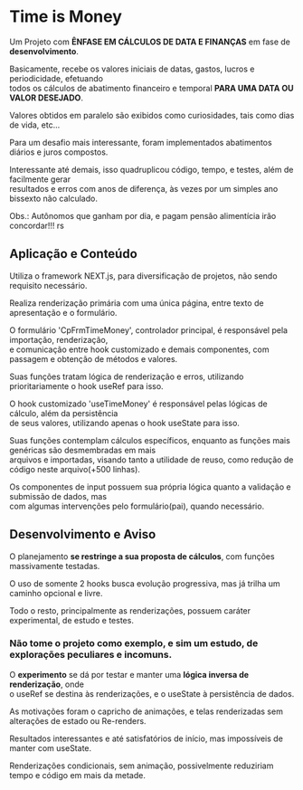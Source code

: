 # Time is Money

Um Projeto com <b>ÊNFASE EM CÁLCULOS DE DATA E FINANÇAS</b> em fase de <b>desenvolvimento</b>.

Basicamente, recebe os valores iniciais de datas, gastos, lucros e periodicidade, efetuando<br />
todos os cálculos de abatimento financeiro e temporal <b>PARA UMA DATA OU VALOR DESEJADO</b>.

Valores obtidos em paralelo são exibidos como curiosidades, tais como dias de vida, etc...

Para um desafio mais interessante, foram implementados abatimentos diários e juros compostos.

Interessante até demais, isso quadruplicou código, tempo, e testes, além de facilmente gerar<br />
resultados e erros com anos de diferença, às vezes por um simples ano bissexto não calculado.

Obs.: Autônomos que ganham por dia, e pagam pensão alimentícia irão concordar!!! rs


## Aplicação e Conteúdo

Utiliza o framework NEXT.js, para diversificação de projetos, não sendo requisito necessário.

Realiza renderização primária com uma única página, entre texto de apresentação e o formulário.

O formulário 'CpFrmTimeMoney', controlador principal, é responsável pela importação, renderização,<br />
e comunicação entre hook customizado e demais componentes, com passagem e obtenção de métodos e valores.

Suas funções tratam lógica de renderização e erros, utilizando prioritariamente o hook useRef para isso.

O hook customizado 'useTimeMoney' é responsável pelas lógicas de cálculo, além da persistência <br />
de seus valores, utilizando apenas o hook useState para isso.

Suas funções contemplam cálculos específicos, enquanto as funções mais genéricas são desmembradas em mais <br />
arquivos e importadas, visando tanto a utilidade de reuso, como redução de código neste arquivo(+500 linhas).

Os componentes de input possuem sua própria lógica quanto a validação e submissão de dados, mas <br />
com algumas intervenções pelo formulário(pai), quando necessário.
<br />

## Desenvolvimento e Aviso

O planejamento <b>se restringe a sua proposta de cálculos</b>, com funções massivamente testadas.

O uso de somente 2 hooks busca evolução progressiva, mas já trilha um caminho opcional e livre.

Todo o resto, principalmente as renderizações, possuem caráter experimental, de estudo e testes.

### Não tome o projeto como exemplo, e sim um estudo, de explorações peculiares e incomuns.

O <b>experimento</b> se dá por testar e manter uma <b>lógica inversa de renderização</b>, onde <br />
o useRef se destina às renderizações, e o useState à persistência de dados.

As motivações foram o capricho de animações, e telas renderizadas sem alterações de estado ou Re-renders.

Resultados interessantes e até satisfatórios de início, mas impossíveis de manter com useState.

Renderizações condicionais, sem animação, possivelmente reduziriam tempo e código em mais da metade.
